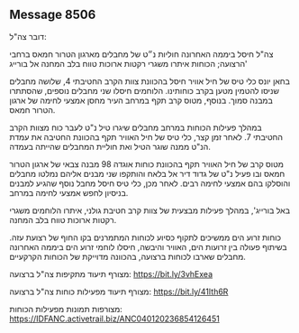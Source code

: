## Message 8506

דובר צה"ל:

צה"ל חיסל ביממה האחרונה חוליות נ״ט של מחבלים מארגון הטרור חמאס ברחבי הרצועה; הכוחות איתרו משגרי רקטות ארוכות טווח בלב המחנה אל בורייג'

בחאן יונס כלי טיס של חיל אוויר חיסל בהכוונת צוות הקרב החטיבתי 4, שלושה מחבלים שניסו להטמין מטען בקרב כוחותינו. 
הלוחמים חיסלו שני מחבלים נוספים, שהסתתרו במבנה סמוך. בנוסף, מטוס קרב תקף במרחב העיר מחסן אמצעי לחימה של ארגון הטרור חמאס.

במהלך פעילות הכוחות במרחב מחבלים שיגרו טיל נ"ט לעבר כוח מצוות הקרב החטיבתי 7. לאחר זמן קצר, כלי טיס של חיל האוויר תקף בהכוונת החטיבה את עמדת הנ"ט ממנה שוגר הטיל ואת חוליית המחבלים שהייתה בעמדה.

מטוס קרב של חיל האוויר תקף בהכוונת כוחות אוגדה 98 מבנה צבאי של ארגון הטרור חמאס ובו פעיל נ"ט של גדוד דיר אל בלאח והותקפו שני מבנים אליהם נמלטו מחבלים והוסלקו בהם אמצעי לחימה רבים. 
לאחר מכן, כלי טיס חיסל מחבל נוסף שהגיע למבנים בניסיון לחפש אמצעי לחימה במרחב. 

באל בורייג', במהלך פעילות מבצעית של צוות קרב חטיבת גולני, איתרו הלוחמים משגרי רקטות ארוכות טווח בלב המחנה.

כוחות זרוע הים ממשיכים לתקוף כסיוע לכוחות המתמרנים בקו החוף של רצועת עזה. בשיתוף פעולה בין זרועות הים, האוויר והיבשה, חיסלו לוחמי זרוע הים ביממה האחרונה מחבלים שארבו לכוחות ברצועה, בהכוונה מדוייקת של הכוחות הקרקעיים.

מצורף תיעוד מתקיפות צה"ל ברצועה: https://bit.ly/3vhExea

מצורף תיעוד מפעילות כוחות צה"ל ברצועה: https://bit.ly/41Ith6R

מצורפות תמונות מפעילות הכוחות: https://IDFANC.activetrail.biz/ANC040120236854126451


